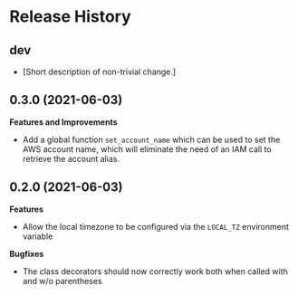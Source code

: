 Release History
===============

dev
---

-   \[Short description of non-trivial change.\]

0.3.0 (2021-06-03)
------------------

**Features and Improvements**
-   Add a global function `set_account_name` which can be used to set the AWS account name, 
    which will eliminate the need of an IAM call to retrieve the account alias.

0.2.0 (2021-06-03)
------------------

**Features**
-   Allow the local timezone to be configured via the `LOCAL_TZ` environment variable

**Bugfixes**
-   The class decorators should now correctly work both when called with and w/o parentheses

